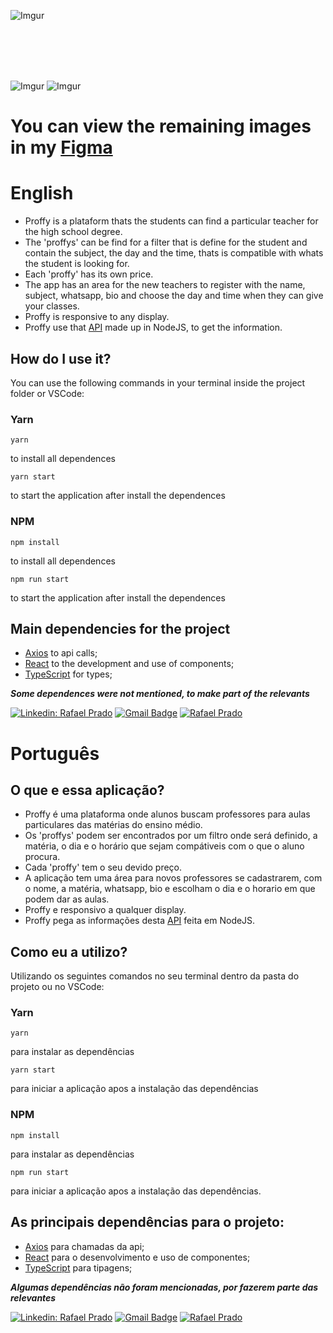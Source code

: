 ![Imgur](https://i.imgur.com/1p2ho28.png)

</br>
</br>
</br>
</br>

![Imgur](https://i.imgur.com/6j9j0JW.png?1) ![Imgur](https://i.imgur.com/lcyfqmm.png?1)

# You can view the remaining images in my [Figma](https://www.figma.com/file/qgUHVXNZ8xvXpVXfrcm8v6/Rafael-Prado---Proffy_Web?node-id=0%3A1)

# English

- Proffy is a plataform thats the students can find a particular teacher for the high school degree.
- The 'proffys' can be find for a filter that is define for the student and contain the subject, the day and the time, thats is compatible with whats the student is looking for.
- Each 'proffy' has its own price.
- The app has an area for the new teachers to register with the name, subject, whatsapp, bio and choose the day and time when they can give your classes.
- Proffy is responsive to any display.
- Proffy use that [API](https://github.com/RafaelPrado409/NLW_Proffy_Backend) made up in NodeJS, to get the information.

## How do I use it?

You can use the following commands in your terminal inside the project folder or VSCode:

### Yarn

 ``` 
yarn 
``` 
to install all dependences

 ``` 
 yarn start 
 ``` 
 to start the application after install the dependences
 
 
### NPM

```
npm install
``` 
to install all dependences
```
npm run start
``` 
 to start the application after install the dependences
 
 ## Main dependencies for the project
 
- [Axios](https://github.com/axios/axios) to api calls;
- [React](https://reactjs.org/) to the development and use of components;
- [TypeScript](https://www.typescriptlang.org/) for types;

***Some dependences were not mentioned, to make part of the relevants***

[![Linkedin: Rafael Prado](https://img.shields.io/badge/-RafaelPrado-blue?style=flat-square&logo=Linkedin&logoColor=white&link=LINK-DO-SEU-LINKEDIN)](https://www.linkedin.com/in/rafael-prado-8a40b6132/)
[![Gmail Badge](https://img.shields.io/badge/-santiagorafael409@gmail.com-006bed?style=flat-square&logo=Gmail&logoColor=white&link=mailto:SEU-EMAIL)](mailto:santiagorafael409@gmail.com)
[![Rafael Prado]( https://img.shields.io/github/followers/RafaelPrado409?label=follow&style=social)](https://github.com/RafaelPrado409)

##

# Português

## O que e essa aplicação?

- Proffy é uma plataforma onde alunos buscam professores para aulas particulares das matérias do ensino médio.
- Os 'proffys' podem ser encontrados por um filtro onde será definido, a matéria, o dia e o horário que sejam compátiveis com o que o aluno procura.
- Cada 'proffy' tem o seu devido preço.
- A aplicação tem uma área para novos professores se cadastrarem, com o nome, a matéria, whatsapp, bio e escolham o dia e o horario em que podem dar as aulas.
- Proffy e responsivo a qualquer display.
- Proffy pega as informações desta [API](https://github.com/RafaelPrado409/NLW_Proffy_Backend) feita em NodeJS.

## Como eu a utilizo?

Utilizando os seguintes comandos no seu terminal dentro da pasta do projeto ou no VSCode: 

### Yarn

 ``` 
yarn 
``` 
para instalar as dependências

 ``` 
 yarn start 
 ``` 
 para iniciar a aplicação apos a instalação das dependências
 
### NPM

```
npm install
``` 
para instalar as dependências
```
npm run start
``` 
para iniciar a aplicação apos a instalação das dependências.

## As principais dependências para o projeto:
- [Axios](https://github.com/axios/axios) para chamadas da api;
- [React](https://reactjs.org/) para o desenvolvimento e uso de componentes;
- [TypeScript](https://www.typescriptlang.org/) para tipagens;

***Algumas dependências não foram mencionadas, por fazerem parte das relevantes***

[![Linkedin: Rafael Prado](https://img.shields.io/badge/-RafaelPrado-blue?style=flat-square&logo=Linkedin&logoColor=white&link=LINK-DO-SEU-LINKEDIN)](https://www.linkedin.com/in/rafael-prado-8a40b6132/)
[![Gmail Badge](https://img.shields.io/badge/-santiagorafael409@gmail.com-006bed?style=flat-square&logo=Gmail&logoColor=white&link=mailto:SEU-EMAIL)](mailto:santiagorafael409@gmail.com)
[![Rafael Prado]( https://img.shields.io/github/followers/RafaelPrado409?label=follow&style=social)](https://github.com/RafaelPrado409)

